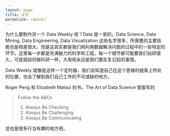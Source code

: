 ```yaml
---
layout: page
title: 关于
permalink: /about/
---
```


为什么要制作另一个 Data Weekly 呢？Data 是一家的，Data Science, Data Mining, Data Engineering, Data Visualization 这些名字很多，所需要的主要技能也是相差很大。但是这其实都是我们用利用数据解决问题的过程中的一些特定的环节。这里每一步都是充满魅力的科学和工程，每一个细节都可能要我们钻研很久，可是就如同做科研一样，大局观永远是我们要反复记起的事情。

Data Weekly 就像是这样一个定时器，我们会知道自己在这个思维的链条上所处的位置，也会了解到我们自己工作的不可或缺的地方。

Roger Peng 和
Elizabeth Matsui 的书，The Art of Data Science 里面写的 

> Follow the ABCs
> 1. Always Be Checking
> 2. Always Be Challenging 
> 3. Always Be Communicating

这也是很多行当有趣的地方吧。
